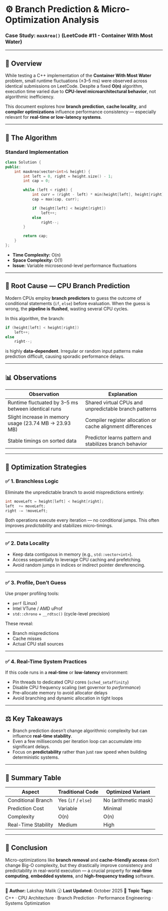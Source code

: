 # ⚙️ Branch Prediction & Micro-Optimization Analysis

### Case Study: `maxArea()` (LeetCode #11 - Container With Most Water)

---

## 🧩 Overview

While testing a C++ implementation of the **Container With Most Water** problem, small runtime fluctuations (±3–5 ms) were observed across identical submissions on LeetCode.
Despite a fixed **O(n)** algorithm, execution time varied due to **CPU-level microarchitectural behavior**, not algorithmic inefficiency.

This document explores how **branch prediction**, **cache locality**, and **compiler optimizations** influence performance consistency — especially relevant for **real-time or low-latency systems**.

---

## 🚀 The Algorithm

### Standard Implementation

```cpp
class Solution {
public:
    int maxArea(vector<int>& height) {
        int left = 0, right = height.size() - 1;
        int cap = 0;

        while (left < right) {
            int curr = (right - left) * min(height[left], height[right]);
            cap = max(cap, curr);

            if (height[left] < height[right])
                left++;
            else
                right--;
        }

        return cap;
    }
};
```

* **Time Complexity:** O(n)
* **Space Complexity:** O(1)
* **Issue:** Variable microsecond-level performance fluctuations

---

## 🧠 Root Cause — CPU Branch Prediction

Modern CPUs employ **branch predictors** to guess the outcome of conditional statements (`if`, `else`) before evaluation.
When the guess is wrong, the **pipeline is flushed**, wasting several CPU cycles.

In this algorithm, the branch:

```cpp
if (height[left] < height[right])
    left++;
else
    right--;
```

is highly **data-dependent**.
Irregular or random input patterns make prediction difficult, causing sporadic performance delays.

---

## 📊 Observations

| Observation                                           | Explanation                                                 |
| ----------------------------------------------------- | ----------------------------------------------------------- |
| Runtime fluctuated by 3–5 ms between identical runs   | Shared virtual CPUs and unpredictable branch patterns       |
| Slight increase in memory usage (23.74 MB → 23.93 MB) | Compiler register allocation or cache alignment differences |
| Stable timings on sorted data                         | Predictor learns pattern and stabilizes branch behavior     |

---

## 🧩 Optimization Strategies

### ✅ 1. **Branchless Logic**

Eliminate the unpredictable branch to avoid mispredictions entirely:

```cpp
int moveLeft = height[left] < height[right];
left  += moveLeft;
right -= !moveLeft;
```

Both operations execute every iteration — no conditional jumps.
This often improves *predictability* and stabilizes micro-timings.

---

### ✅ 2. **Data Locality**

* Keep data contiguous in memory (e.g., `std::vector<int>`).
* Access sequentially to leverage CPU caching and prefetching.
* Avoid random jumps in indices or indirect pointer dereferencing.

---

### ✅ 3. **Profile, Don’t Guess**

Use proper profiling tools:

* `perf` (Linux)
* Intel VTune / AMD uProf
* `std::chrono` + `__rdtsc()` (cycle-level precision)

These reveal:

* Branch mispredictions
* Cache misses
* Actual CPU stall sources

---

### ✅ 4. **Real-Time System Practices**

If this code runs in a **real-time** or **low-latency** environment:

* Pin threads to dedicated CPU cores (`sched_setaffinity`)
* Disable CPU frequency scaling (set governor to *performance*)
* Pre-allocate memory to avoid allocator delays
* Avoid branching and dynamic allocation in tight loops

---

## ⚖️ Key Takeaways

* Branch prediction doesn’t change algorithmic complexity but can influence **real-time stability**.
* Even a few milliseconds per iteration loop can accumulate into significant delays.
* Focus on **predictability** rather than just raw speed when building deterministic systems.

---

## 🧩 Summary Table

| Aspect              | Traditional Code    | Optimized Variant    |
| ------------------- | ------------------- | -------------------- |
| Conditional Branch  | Yes (`if` / `else`) | No (arithmetic mask) |
| Prediction Cost     | Variable            | Minimal              |
| Complexity          | O(n)                | O(n)                 |
| Real-Time Stability | Medium              | High                 |

---

## 🗾 Conclusion

Micro-optimizations like **branch removal** and **cache-friendly access** don’t change Big-O complexity,
but they drastically improve consistency and predictability in real-world execution —
a crucial property for **real-time computing**, **embedded systems**, and **high-frequency trading** software.

---

📄 **Author:** Lakshay Malik
🕝 **Last Updated:** October 2025
🔗 **Topic Tags:** C++ · CPU Architecture · Branch Prediction · Performance Engineering · Systems Optimization
